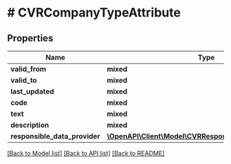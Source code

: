# # CVRCompanyTypeAttribute

## Properties

Name | Type | Description | Notes
------------ | ------------- | ------------- | -------------
**valid_from** | **mixed** |  | [optional]
**valid_to** | **mixed** |  | [optional]
**last_updated** | **mixed** |  | [optional]
**code** | **mixed** |  |
**text** | **mixed** |  |
**description** | **mixed** |  |
**responsible_data_provider** | [**\OpenAPI\Client\Model\CVRResponsibleDataProviderEnum**](CVRResponsibleDataProviderEnum.md) |  |

[[Back to Model list]](../../README.md#models) [[Back to API list]](../../README.md#endpoints) [[Back to README]](../../README.md)
